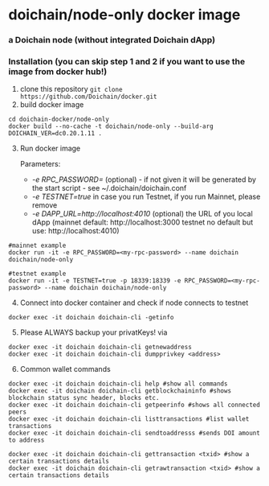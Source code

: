 # doichain/node-only docker image 
### a Doichain node (without integrated Doichain dApp)

### Installation (you can skip step 1 and 2 if you want to use the image from docker hub!)
1. clone this repository ```git clone https://github.com/Doichain/docker.git ```
2. build docker image 
```shell
cd doichain-docker/node-only
docker build --no-cache -t doichain/node-only --build-arg DOICHAIN_VER=dc0.20.1.11 .
```
3. Run docker image 
   
   Parameters:
    * *-e RPC_PASSWORD=<your-rpc-password>* (optional) - if not given it will be generated by the start script - see ~/.doichain/doichain.conf 
    * *-e TESTNET=true*  in case you run Testnet, if you run Mainnet, please remove
    * *-e DAPP_URL=http://localhost:4010* (optional) the URL of you local dApp (mainnet default: http://localhost:3000 testnet no default but use: http://localhost:4010)
   
```shell
#mainnet example
docker run -it -e RPC_PASSWORD=<my-rpc-password> --name doichain doichain/node-only

#testnet example
docker run -it -e TESTNET=true -p 18339:18339 -e RPC_PASSWORD=<my-rpc-password> --name doichain doichain/node-only

```
4. Connect into docker container and check if node connects to testnet
```shell
docker exec -it doichain doichain-cli -getinfo
```
5. Please ALWAYS backup your privatKeys! via 
```shell
docker exec -it doichain doichain-cli getnewaddress
docker exec -it doichain doichain-cli dumpprivkey <address>
```
6. Common wallet commands
```shell
docker exec -it doichain doichain-cli help #show all commands
docker exec -it doichain doichain-cli getblockchaininfo #shows blockchain status sync header, blocks etc.
docker exec -it doichain doichain-cli getpeerinfo #shows all connected peers
docker exec -it doichain doichain-cli listtransactions #list wallet transactions
docker exec -it doichain doichain-cli sendtoaddresss #sends DOI amount to address

docker exec -it doichain doichain-cli gettransaction <txid> #show a certain transactions details
docker exec -it doichain doichain-cli getrawtransaction <txid> #show a certain transactions details
```